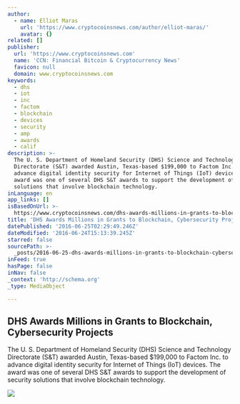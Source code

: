 ```yaml
---
author:
  - name: Elliot Maras
    url: 'https://www.cryptocoinsnews.com/author/elliot-maras/'
    avatar: {}
related: []
publisher:
  url: 'https://www.cryptocoinsnews.com'
  name: 'CCN: Financial Bitcoin & Cryptocurrency News'
  favicon: null
  domain: www.cryptocoinsnews.com
keywords:
  - dhs
  - iot
  - inc
  - factom
  - blockchain
  - devices
  - security
  - amp
  - awards
  - calif
description: >-
  The U. S. Department of Homeland Security (DHS) Science and Technology
  Directorate (S&T) awarded Austin, Texas-based $199,000 to Factom Inc. to
  advance digital identity security for Internet of Things (IoT) devices. The
  award was one of several DHS S&T awards to support the development of security
  solutions that involve blockchain technology.
inLanguage: en
app_links: []
isBasedOnUrl: >-
  https://www.cryptocoinsnews.com/dhs-awards-millions-in-grants-to-blockchain-cybersecurity-projects/
title: 'DHS Awards Millions in Grants to Blockchain, Cybersecurity Projects'
datePublished: '2016-06-25T02:29:49.246Z'
dateModified: '2016-06-24T15:13:39.245Z'
starred: false
sourcePath: >-
  _posts/2016-06-25-dhs-awards-millions-in-grants-to-blockchain-cybersecurity-p.md
inFeed: true
hasPage: false
inNav: false
_context: 'http://schema.org'
_type: MediaObject

---
```

<article style=""><h1>DHS Awards Millions in Grants to Blockchain, Cybersecurity Projects</h1><p>The U. S. Department of Homeland Security (DHS) Science and Technology Directorate (S&amp;T) awarded Austin, Texas-based $199,000 to Factom Inc. to advance digital identity security for Internet of Things (IoT) devices. The award was one of several DHS S&amp;T awards to support the development of security solutions that involve blockchain technology.</p><img src="https://www.cryptocoinsnews.com/wp-content/uploads/2015/12/DHS.jpg" /></article>